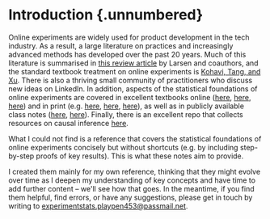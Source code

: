 # Introduction {.unnumbered}

Online experiments are widely used for product development in the tech industry. As a result, a large literature on practices and increasingly advanced methods has developed over the past 20 years. Much of this literature is summarised in [this review article](https://www.tandfonline.com/doi/full/10.1080/00031305.2023.2257237) by Larsen and coauthors, and the standard textbook treatment on online experiments is [Kohavi, Tang, and Xu](https://www.cambridge.org/core/books/trustworthy-online-controlled-experiments/D97B26382EB0EB2DC2019A7A7B518F59). There is also a thriving small community of practitioners who discuss new ideas on LinkedIn. In addition, aspects of the statistical foundations of online experiments are covered in excellent textbooks online ([here](https://mixtape.scunning.com/), [here](https://matheusfacure.github.io/python-causality-handbook/landing-page.html), [here](https://alexdeng.github.io/causal)) and in print (e.g. [here](https://www.cambridge.org/core/books/causal-inference-for-statistics-social-and-biomedical-sciences/71126BE90C58F1A431FE9B2DD07938AB), [here](https://press.princeton.edu/books/paperback/9780691120355/mostly-harmless-econometrics), [here](https://www.routledge.com/Causal-Inference-What-If/Hernan-Robins/p/book/9781420076165)), as well as in publicly available class notes ([here](https://web.stanford.edu/~swager/causal_inf_book.pdf), [here](https://arxiv.org/abs/2305.18793)). Finally, there is an excellent repo that collects resources on causal inference [here](https://github.com/matteocourthoud/awesome-causal-inference).

What I could not find is a reference that covers the statistical foundations of online experiments concisely but without shortcuts (e.g. by including step-by-step proofs of key results). This is what these notes aim to provide.

I created them mainly for my own reference, thinking that they might evolve over time as I deepen my understanding of key concepts and have time to add further content – we'll see how that goes. In the meantime, if you find them helpful, find errors, or have any suggestions, please get in touch by writing to <experimentstats.playpen453@passmail.net>.

